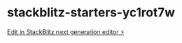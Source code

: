 # stackblitz-starters-yc1rot7w

[Edit in StackBlitz next generation editor ⚡️](https://stackblitz.com/~/github.com/firemoney81-naldon/stackblitz-starters-yc1rot7w)